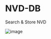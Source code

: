 # NVD-DB
Search &amp; Store NVD

![image](https://github.com/user-attachments/assets/436f1a25-1039-46e0-a95b-cc3b5103587d)
